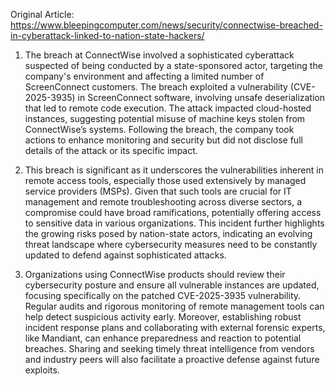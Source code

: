 Original Article: https://www.bleepingcomputer.com/news/security/connectwise-breached-in-cyberattack-linked-to-nation-state-hackers/

1) The breach at ConnectWise involved a sophisticated cyberattack suspected of being conducted by a state-sponsored actor, targeting the company's environment and affecting a limited number of ScreenConnect customers. The breach exploited a vulnerability (CVE-2025-3935) in ScreenConnect software, involving unsafe deserialization that led to remote code execution. The attack impacted cloud-hosted instances, suggesting potential misuse of machine keys stolen from ConnectWise’s systems. Following the breach, the company took actions to enhance monitoring and security but did not disclose full details of the attack or its specific impact.

2) This breach is significant as it underscores the vulnerabilities inherent in remote access tools, especially those used extensively by managed service providers (MSPs). Given that such tools are crucial for IT management and remote troubleshooting across diverse sectors, a compromise could have broad ramifications, potentially offering access to sensitive data in various organizations. This incident further highlights the growing risks posed by nation-state actors, indicating an evolving threat landscape where cybersecurity measures need to be constantly updated to defend against sophisticated attacks.

3) Organizations using ConnectWise products should review their cybersecurity posture and ensure all vulnerable instances are updated, focusing specifically on the patched CVE-2025-3935 vulnerability. Regular audits and rigorous monitoring of remote management tools can help detect suspicious activity early. Moreover, establishing robust incident response plans and collaborating with external forensic experts, like Mandiant, can enhance preparedness and reaction to potential breaches. Sharing and seeking timely threat intelligence from vendors and industry peers will also facilitate a proactive defense against future exploits.